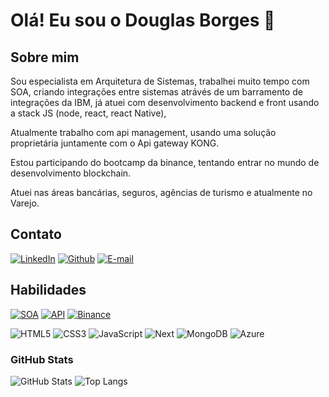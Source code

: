 <h1 align="left">Olá! Eu sou o Douglas Borges 👋</h1>

## Sobre mim

Sou especialista em Arquitetura de Sistemas, trabalhei muito tempo com SOA, criando integrações entre sistemas atrávés de um barramento de integrações da IBM, já atuei com desenvolvimento backend e front usando a stack JS (node, react, react Native), 

Atualmente trabalho com api management, usando uma solução proprietária juntamente com o Api gateway KONG.

Estou participando do bootcamp da binance, tentando entrar no mundo de desenvolvimento blockchain.

Atuei nas áreas bancárias, seguros, agências de turismo e atualmente no Varejo.

## Contato

[![LinkedIn](https://img.shields.io/badge/LinkedIn-0077B5?style=for-the-badge&logo=linkedin&logoColor=white)](https://www.linkedin.com/in/douglas-borges-alves//)
[![Github](https://img.shields.io/badge/Github-000?style=for-the-badge&logo=Github&logoColor=fffff)](https://github.com/Mrdoug)
[![E-mail](https://img.shields.io/badge/-Email-000?style=for-the-badge&logo=microsoft-outlook&logoColor=White)](mailto:contato@labnocode.com)


## Habilidades

[![SOA](https://img.shields.io/badge/SOA-IIB_IBM-blue)](https://www.ibm.com/docs/pt-br/integration-bus/10.0?topic=overview-integration-bus-introduction)
[![API](https://img.shields.io/badge/API_GATEWAY-KONG-green)](https://docs.konghq.com/gateway/latest/)
[![Binance](https://img.shields.io/badge/WEB3-Blockchain-yellow)](https://docs.konghq.com/gateway/latest/)

![HTML5](https://img.shields.io/badge/HTML5-E34F26?style=for-the-badge&logo=html5&logoColor=white)
![CSS3](https://img.shields.io/badge/CSS3-1572B6?style=for-the-badge&logo=css3&logoColor=white)
![JavaScript](https://img.shields.io/badge/JavaScript-F7DF1E?style=for-the-badge&logo=javascript&logoColor=black)
![Next](https://img.shields.io/badge/Next-black?style=for-the-badge&logo=next.js&logoColor=white)
![MongoDB](https://img.shields.io/badge/MongoDB-%234ea94b.svg?style=for-the-badge&logo=mongodb&logoColor=white)
![Azure](https://img.shields.io/badge/Azure-blue?style=for-the-badge&logo=microsoft%20azure&logoColor=blue&labelColor=FFFFFF&link=https%3A%2F%2Fimages.app.goo.gl%2FK7PN1jYJd57x4q7A8)

### GitHub Stats

![GitHub Stats](https://github-readme-stats.vercel.app/api?username=Mrdoug&theme=transparent&bg_color=22272E&border_color=BBBBBB&show_icons=true&icon_color=30A3DC&title_color=E94D5F&text_color=FFF)
![Top Langs](https://github-readme-stats-git-masterrstaa-rickstaa.vercel.app/api/top-langs/?username=Mrdoug&layout=compact&bg_color=22272E&border_color=BBBBBB&title_color=E94D5F&text_color=FFF)
